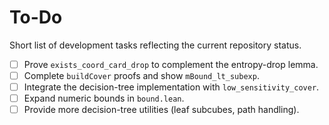 # To-Do

Short list of development tasks reflecting the current repository status.

- [ ] Prove `exists_coord_card_drop` to complement the entropy-drop lemma.
- [ ] Complete `buildCover` proofs and show `mBound_lt_subexp`.
- [ ] Integrate the decision-tree implementation with `low_sensitivity_cover`.
- [ ] Expand numeric bounds in `bound.lean`.
- [ ] Provide more decision-tree utilities (leaf subcubes, path handling).

